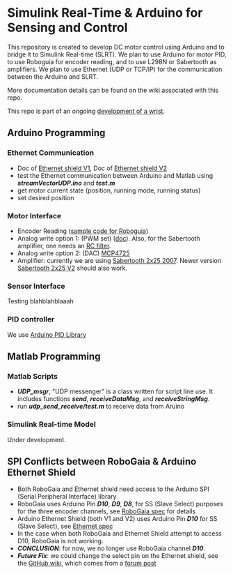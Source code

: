 # Simulink Real-Time & Arduino for Sensing and ControlThis repository is created to develop DC motor control using Arduino and to bridge it to Simulink Real-time (SLRT). We plan to use Arduino for motor PID, to use Roboguia for encoder reading, and to use L298N or Sabertooth as amplifiers. We plan to use Ethernet (UDP or TCP/IP) for the communication between the Arduino and SLRT.More documentation details can be found on the wiki associated with this repo.This repo is part of an ongoing [development of a wrist](https://docs.google.com/document/d/18pi1abE7RSy7YfeVbhr9RNU76l_90QLvAo3EZrTzdI8/edit?ts=5a4e6b82).## Arduino Programming### Ethernet Communication* Doc of [Ethernet shield V1](https://www.arduino.cc/en/Main/ArduinoEthernetShieldV1), Doc of [Ethernet shield V2](https://www.arduino.cc/en/Guide/ArduinoEthernetShield) * test the Ethernet communication between Arduino and Matlab using ***streamVectorUDP.ino*** and ***test.m**** get motor current state (position, running mode, running status)* set desired position### Motor Interface* Encoder Reading ([sample code for Roboguia](https://www.robogaia.com/3-axis-encoder-conter-arduino-shield.html))* Analog write option 1: (PWM set) ([doc](https://www.arduino.cc/reference/en/language/functions/analog-io/analogwrite/)). Also, for the Sabertooth amplifier, one needs an [RC filter](http://www.instructables.com/id/Analog-Output-Convert-PWM-to-Voltage/). * Analog write option 2: (DAC) [MCP4725](https://learn.sparkfun.com/tutorials/mcp4725-digital-to-analog-converter-hookup-guide)* Amplifier: currently we are using [Sabertooth 2x25 2007](https://www.dimensionengineering.com/datasheets/Sabertooth2x25.pdf). Newer version [Sabertooth 2x25 V2](https://www.dimensionengineering.com/datasheets/Sabertooth2x25v2.pdf) should also work.### Sensor InterfaceTesting blahblahblaaah### PID controllerWe use [Arduino PID Library](https://playground.arduino.cc/Code/PIDLibrary)## Matlab Programming### Matlab Scripts* ***UDP\_msgr***, "UDP messenger" is a class written for script line use. It includes functions ***send***, ***receiveDataMsg***, and ***receiveStringMsg***.* run ***udp\_send\_receive/test.m*** to receive data from Aruino### Simulink Real-time ModelUnder development.## SPI Conflicts between RoboGaia & Arduino Ethernet Shield* Both RoboGaia and Ethernet shield need access to the Arduino SPI (Serial Peripheral Interface) library* RoboGaia uses Arduino Pin ***D10***, ***D9***, ***D8***, for SS (Slave Select) purposes for the three encoder channels, see [RoboGaia spec](https://www.robogaia.com/uploads/6/8/0/9/6809982/robogaia_arduino_encoder_shield_schematics_v3.pdf) for details* Arduino Ethernet Shield (both V1 and V2) uses Arduino Pin ***D10*** for SS (Slave Select), see [Ethernet spec](https://www.arduino.cc/en/Reference/Ethernet)* In the case when both RoboGaia and Ethernet Shield attempt to access D10, RoboGaia is not working.* ***CONCLUSION***: for now, we no longer use RoboGaia channel ***D10***.* ***Future Fix***: we could change the select pin on the Ethernet shield, see the [GitHub wiki](https://github.com/kiwisincebirth/Arduino/tree/master/Ethernet), which comes from a [forum post](http://forum.arduino.cc/index.php?topic=217423.0)